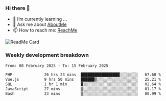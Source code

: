 ### Hi there 👋

- 🌱 I’m currently learning ...
- 💬 Ask me about [AboutMe](https://www.itzcy.com/about)
- 📫 How to reach me: [ReachMe](https://www.itzcy.com/about)

![ReadMe Card](https://github-readme-stats-ten-gilt.vercel.app/api?username=SuperChenYun&show_icons=true&title_color=fff&icon_color=79ff97&text_color=9f9f9f&bg_color=151515&hide_border=true)

### Weekly development breakdown
<!--START_SECTION:waka-->

```txt
From: 08 February 2025 - To: 15 February 2025

PHP              26 hrs 23 mins  █████████████████░░░░░░░░   67.60 %
Vue.js           9 hrs 50 mins   ██████▒░░░░░░░░░░░░░░░░░░   25.21 %
SQL              1 hr 1 min      ▓░░░░░░░░░░░░░░░░░░░░░░░░   02.64 %
JavaScript       27 mins         ▒░░░░░░░░░░░░░░░░░░░░░░░░   01.17 %
Bash             23 mins         ▒░░░░░░░░░░░░░░░░░░░░░░░░   00.99 %
```

<!--END_SECTION:waka-->
